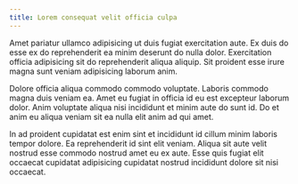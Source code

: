 ```yaml
---
title: Lorem consequat velit officia culpa
---
```


Amet pariatur ullamco adipisicing ut duis fugiat exercitation aute. Ex duis do esse ex do reprehenderit ea minim deserunt do nulla dolor. Exercitation officia adipisicing sit do reprehenderit aliqua aliquip. Sit proident esse irure magna sunt veniam adipisicing laborum anim.

Dolore officia aliqua commodo commodo voluptate. Laboris commodo magna duis veniam ea. Amet eu fugiat in officia id eu est excepteur laborum dolor. Anim voluptate aliqua nisi incididunt et minim aute do sunt id. Do et anim eu aliqua veniam sit ea nulla elit anim ad qui amet.

In ad proident cupidatat est enim sint et incididunt id cillum minim laboris tempor dolore. Ea reprehenderit id sint elit veniam. Aliqua sit aute velit nostrud esse commodo nostrud amet eu ex aute. Esse quis fugiat elit occaecat cupidatat adipisicing cupidatat nostrud incididunt dolore sit nisi occaecat.
